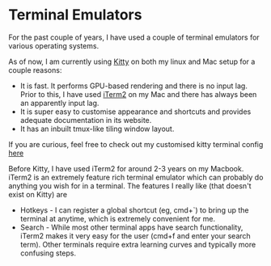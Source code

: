 # Terminal Emulators

For the past couple of years, I have used a couple of terminal emulators for various operating systems.

As of now, I am currently using [Kitty](https://sw.kovidgoyal.net/kitty/index.html) on both my linux and Mac setup for a couple reasons:
- It is fast. It performs GPU-based rendering and there is no input lag. Prior to this, I have used [iTerm2](https://www.iterm2.com/) on my Mac and there has always been an apparently input lag.
- It is super easy to customise appearance and shortcuts and provides adequate documentation in its website.
- It has an inbuilt tmux-like tiling window layout.

If you are curious, feel free to check out my customised kitty terminal config [here](https://github.com/JimmeeX/dotfiles/)

Before Kitty, I have used iTerm2 for around 2-3 years on my Macbook. iTerm2 is an extremely feature rich terminal emulator which can probably do anything you wish for in a terminal. The features I really like (that doesn't exist on Kitty) are
- Hotkeys - I can register a global shortcut (eg, cmd+`) to bring up the terminal at anytime, which is extremely convenient for me.
- Search - While most other terminal apps have search functionality, iTerm2 makes it very easy for the user (cmd+f and enter your search term). Other terminals require extra learning curves and typically more confusing steps.


